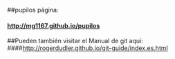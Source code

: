 
##pupilos página:
#### http://mg1167.github.io/pupilos
##Pueden también visitar el Manual de git aquí: 
####http://rogerdudler.github.io/git-guide/index.es.html

